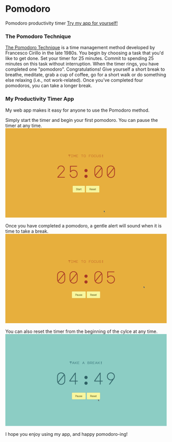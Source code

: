 # Pomodoro

Pomodoro productivity timer
[Try my app for yourself!](http://focus-timer.today/)

### The Pomodoro Technique

[The Pomodoro Technique](https://francescocirillo.com/pages/pomodoro-technique) is a time management method developed by Francesco Cirillo in the late 1980s. You begin by choosing a task that you'd like to get done. Set your timer for 25 minutes. Commit to spending 25 minutes on this task without interruption. When the timer rings, you have completed one "pomodoro". Congratulations! Give yourself a short break to breathe, meditate, grab a cup of coffee, go for a short walk or do something else relaxing (i.e., not work-related). Once you’ve completed four pomodoros, you can take a longer break.

### My Productivity Timer App

My web app makes it easy for anyone to use the Pomodoro method.

Simply start the timer and begin your first pomodoro. You can pause the timer at any time.
![Starting and pausing pomodoro timer](Screen-Recording-of-start-stop.gif)



Once you have completed a pomodoro, a gentle alert will sound when it is time to take a break.
![Screen changes to break screen](Screen-Recording-of-switching-to-break.gif)



You can also reset the timer from the beginning of the cylce at any time.
![Resetting timer](Screen-Recording-of-reset.gif)



I hope you enjoy using my app, and happy pomodoro-ing!
